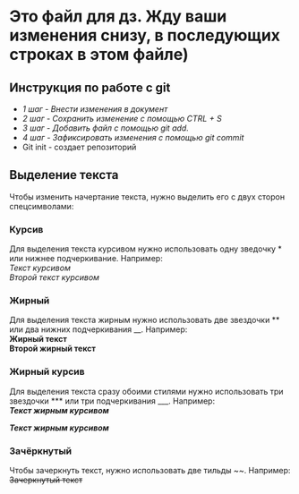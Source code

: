 # Это файл для дз. Жду ваши изменения снизу, в последующих строках в этом файле)

## Инструкция по работе с git
* _1 шаг - Внести изменения в документ_
* _2 шаг - Сохранить изменение с помощью CTRL + S_
* _3 шаг - Добавить файл с помощью git add._
* _4 шаг - Зафиксировать изменения с помощью git commit_
* Git init - создает репозиторий
## Выделение текста
Чтобы изменить начертание текста, нужно выделить его с двух сторон спецсимволами: 
### Курсив
Для выделения текста курсивом нужно использовать одну зведочку * или нижнее подчеркивание. Например: <br>
*Текст курсивом*<br>
_Второй текст курсивом_
### Жирный
Для выделения текста жирным нужно использовать две звездочки ** или два нижних подчеркивания __. Например:\
**Жирный текст**\
__Второй жирный текст__
### Жирный курсив
Для выделения текста сразу обоими стилями нужно использовать три звездочки *** или три подчеркивания ___. Например:\
***Текст жирным курсивом***

___Текст жирным курсивом___
### Зачёркнутый
Чтобы зачеркнуть текст, нужно использовать две тильды ~~. Например:
~~Зачеркнутый текст~~
